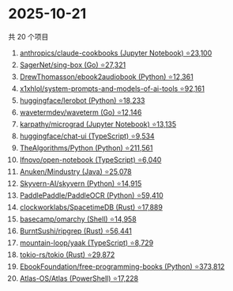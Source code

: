 # 2025-10-21

共 20 个项目

<!-- BEGIN GITHUB -->
<!-- 最后更新时间 2025-10-21 13:09:55 +0800 -->
1. [anthropics/claude-cookbooks (Jupyter Notebook) ⭐23,100](https://github.com/anthropics/claude-cookbooks)
1. [SagerNet/sing-box (Go) ⭐27,321](https://github.com/SagerNet/sing-box)
1. [DrewThomasson/ebook2audiobook (Python) ⭐12,361](https://github.com/DrewThomasson/ebook2audiobook)
1. [x1xhlol/system-prompts-and-models-of-ai-tools ⭐92,161](https://github.com/x1xhlol/system-prompts-and-models-of-ai-tools)
1. [huggingface/lerobot (Python) ⭐18,233](https://github.com/huggingface/lerobot)
1. [wavetermdev/waveterm (Go) ⭐12,146](https://github.com/wavetermdev/waveterm)
1. [karpathy/micrograd (Jupyter Notebook) ⭐13,135](https://github.com/karpathy/micrograd)
1. [huggingface/chat-ui (TypeScript) ⭐9,534](https://github.com/huggingface/chat-ui)
1. [TheAlgorithms/Python (Python) ⭐211,561](https://github.com/TheAlgorithms/Python)
1. [lfnovo/open-notebook (TypeScript) ⭐6,040](https://github.com/lfnovo/open-notebook)
1. [Anuken/Mindustry (Java) ⭐25,078](https://github.com/Anuken/Mindustry)
1. [Skyvern-AI/skyvern (Python) ⭐14,915](https://github.com/Skyvern-AI/skyvern)
1. [PaddlePaddle/PaddleOCR (Python) ⭐59,410](https://github.com/PaddlePaddle/PaddleOCR)
1. [clockworklabs/SpacetimeDB (Rust) ⭐17,889](https://github.com/clockworklabs/SpacetimeDB)
1. [basecamp/omarchy (Shell) ⭐14,958](https://github.com/basecamp/omarchy)
1. [BurntSushi/ripgrep (Rust) ⭐56,441](https://github.com/BurntSushi/ripgrep)
1. [mountain-loop/yaak (TypeScript) ⭐8,729](https://github.com/mountain-loop/yaak)
1. [tokio-rs/tokio (Rust) ⭐29,872](https://github.com/tokio-rs/tokio)
1. [EbookFoundation/free-programming-books (Python) ⭐373,812](https://github.com/EbookFoundation/free-programming-books)
1. [Atlas-OS/Atlas (PowerShell) ⭐17,228](https://github.com/Atlas-OS/Atlas)
<!-- END GITHUB -->